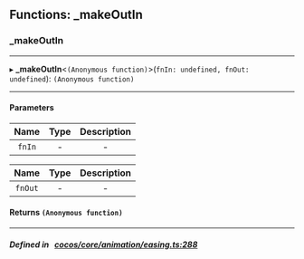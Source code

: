 ## Functions: _makeOutIn

### _makeOutIn


___
▸ **_makeOutIn**<`(Anonymous function)`\>(`fnIn: undefined, fnOut: undefined`): `(Anonymous function)`
___


#### Parameters

| Name | Type | Description |
| :------: | :------: | :------: |
| `fnIn` | - | - |

| Name | Type | Description |
| :------: | :------: | :------: |
| `fnOut` | - | - |


#### Returns `(Anonymous function)` 
___


##### Defined in &nbsp;   [cocos/core/animation/easing.ts:288](https://github.com/cocos-creator/engine/blob/c7bf6b8a9/cocos/core/animation/easing.ts#L288)&nbsp;
